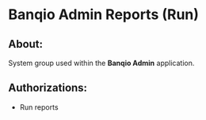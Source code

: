 # Banqio Admin Reports (Run)

## About:

System group used within the **Banqio Admin** application.

## Authorizations:

- Run reports